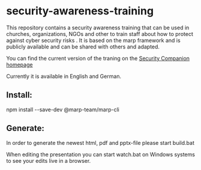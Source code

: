 # security-awareness-training

This repository contains a security awareness training that can be used in churches, organizations, NGOs and other to train staff about how to protect against cyber security risks .
It is based on the marp framework and is publicly available and can be shared with others and adapted.

You can find the current version of the traning on the [Security Companion homepage](https://security-companion.net/awareness-traning/)

Currently it is available in English and German.

## Install:

npm install --save-dev @marp-team/marp-cli

## Generate:

In order to generate the newest html, pdf and pptx-file please start build.bat

When editing the presentation you can start watch.bat on Windows systems to see your edits live in a browser.